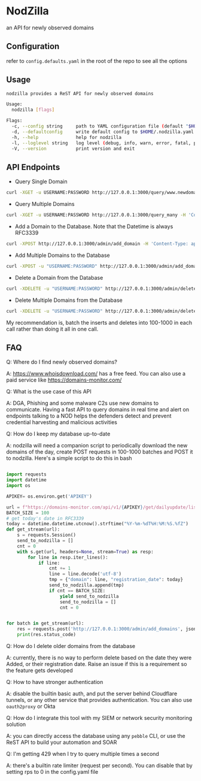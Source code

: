 # NodZilla

an API for newly observed domains

## Configuration

refer to `config.defaults.yaml` in the root of the repo to see all the options

## Usage

```bash
nodzilla provides a ReST API for newly observed domains

Usage:
  nodzilla [flags]

Flags:
  -c, --config string     path to YAML configuration file (default "$HOME/.nodzilla.yaml")
  -d, --defaultconfig     write default config to $HOME/.nodzilla.yaml
  -h, --help              help for nodzilla
  -l, --loglevel string   log level (debug, info, warn, error, fatal, panic) (default "info")
  -V, --version           print version and exit
```

## API Endpoints

- Query Single Domain
```bash
curl -XGET -u USERNAME:PASSWORD http://127.0.0.1:3000/query/www.newdomain.com
```

- Query Multiple Domains

```bash
curl -XGET -u USERNAME:PASSWORD http://127.0.0.1:3000/query_many -H 'Content-Type: application/json' -d '["domain1.com","domain2.com"]'
```

- Add a Domain to the Database. Note that the Datetime is always RFC3339

```bash
curl -XPOST http://127.0.0.1:3000/admin/add_domain -H 'Content-Type: application/json' -d '{"domain":"domain.com","registration_date":"2020-01-01T12:00:00+12:00"}'
```

- Add Multiple Domains to the Database

```bash
curl -XPOST -u "USERNAME:PASSWORD" http://127.0.0.1:3000/admin/add_domains -H 'Content-Type: application/json' -d '[{"domain":"domain.com","registration_date":"2020-01-01T12:00:00+12:00"},{"domain":"domain2.com","registration_date":"2020-02-01T12:00:00+12:00"}]'
```

- Delete a Domain from the Database

```bash
curl -XDELETE -u "USERNAME:PASSWORD" http://127.0.0.1:3000/admin/delete_domain/google.com -H "Content-Type: application/json"
```

- Delete Multiple Domains from the Database

```bash
curl -XDELETE -u "USERNAME:PASSWORD" http://127.0.0.1:3000/admin/delete_domains -H "Content-Type: application/json" -d '["bing.com","google.com"]'
```

My recommendation is, batch the inserts and deletes into 100-1000 in each call rather than doing it all in one call. 


## FAQ

Q: Where do I find newly observed domains?

A: https://www.whoisdownload.com/ has a free feed. You can also use a paid service like https://domains-monitor.com/

Q: What is the use case of this API

A: DGA, Phishing and some malware C2s use new domains to communicate. Having a fast API to query domains in real time and alert on endpoints talking to a NOD helps the defenders detect and prevent credential harvesting and malicious activities

Q: How do I keep my database up-to-date

A: nodzilla will need a companion script to periodically download the new domains of the day, create POST requests in 100-1000 batches and POST it to nodzilla. Here's a simple script to do this in bash

```python

import requests
import datetime
import os

APIKEY= os.environ.get('APIKEY')

url = f"https://domains-monitor.com/api/v1/{APIKEY}/get/dailyupdate/list/text/"
BATCH_SIZE = 100
# get today's date in RFC3339
today = datetime.datetime.utcnow().strftime("%Y-%m-%dT%H:%M:%S.%fZ")
def get_stream(url):
    s = requests.Session()
    send_to_nodzilla = []
    cnt = 0
    with s.get(url, headers=None, stream=True) as resp:
        for line in resp.iter_lines():
            if line:
                cnt += 1
                line = line.decode('utf-8')
                tmp = {"domain": line, "registration_date": today}
                send_to_nodzilla.append(tmp)
                if cnt == BATCH_SIZE:
                    yield send_to_nodzilla
                    send_to_nodzilla = []
                    cnt = 0


for batch in get_stream(url):
    res = requests.post('http://127.0.0.1:3000/admin/add_domains', json=batch, auth=('username1', 'password1'))
    print(res.status_code)

```

Q: How do I delete older domains from the database

A: currently, there is no way to perform delete based on the date they were Added, or their registration date. Raise an issue if this is a requirement so the feature gets developed

Q: How to have stronger authentication

A: disable the builtin basic auth, and put the server behind Cloudflare tunnels, or any other service that provides authentication. You can also use `oauth2proxy` or Okta

Q: How do I integrate this tool with my SIEM or network security monitoring solution

A: you can directly access the database using any `pebble` CLI, or use the ReST API to build your automation and SOAR

Q: I'm getting 429 when I try to query multiple times a second

A: there's a builtin rate limiter (request per second). You can disable that by setting rps to 0 in the config.yaml file
